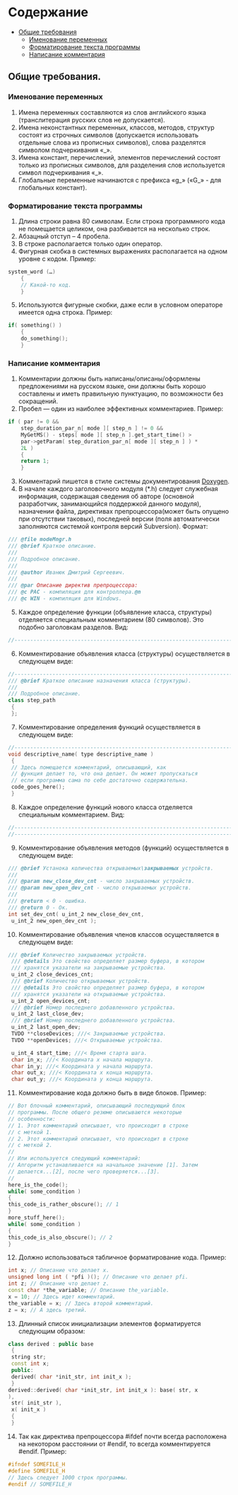 # Содержание

+ [Общие требования](#ch1p1)
    + [Именование переменных](#ch1p1s1)
    + [Форматирование текста программы](#ch1p1s2)
    + [Написание комментария](#ch1p1s3)

## <a name="ch1p1"></a> Общие требования. ##
### <a name="ch1p1s1"></a> Именование переменных  ###
1. Имена переменных составляются из слов английского языка (транслитерация русских слов не допускается).
2. Имена неконстантных переменных, классов, методов, структур состоят из строчных символов (допускается использовать отдельные слова из прописных символов), слова разделятся символом подчеркивания «_».
3. Имена констант, перечислений, элементов перечислений состоят только из прописных символов, для разделения слов используется символ подчеркивания «_».
4. Глобальные переменные начинаются с префикса «g_» («G_» - для глобальных констант).
### <a name="ch1p1s2"></a> Форматирование текста программы ###
1. Длина строки равна 80 символам. Если строка программного кода не помещается целиком, она разбивается на несколько строк.
2. Абзацный отступ – 4 пробела.
3. В строке располагается только один оператор.
4. Фигурная скобка в системных выражениях располагается на одном уровне с кодом. Пример: 
```C++
system_word (…)
    {
    // Какой-то код.
    } 
```
5. Используются фигурные скобки, даже если в условном операторе имеется одна строка. Пример:
```C++
if( something() )
    {
    do_something();
    }
```
### <a name="ch1p1s3"></a> Написание комментария ###
1. Комментарии должны быть написаны/описаны/оформлены предложениями на русском языке, они должны быть хорошо составлены и иметь правильную пунктуацию, по возможности без сокращений.
2. Пробел — один из наиболее эффективных комментариев. Пример:
```C++
if ( par != 0 &&
    step_duration_par_n[ mode ][ step_n ] != 0 &&
    MyGetMS() - steps[ mode ][ step_n ].get_start_time() >
    par->getParam( step_duration_par_n[ mode ][ step_n ] ) *
    2L )
    {
    return 1;
    }
```
3. Комментарий пишется в стиле системы документирования [Doxygen](https://www.doxygen.nl/).
4. В начале каждого заголовочного модуля (*.h) следует служебная информация, содержащая сведения об авторе (основной разработчик, занимающийся поддержкой данного модуля), назначении файла, директивах препроцессора(может быть опущено при отсутствии таковых), последней версии (поля автоматически заполняются системой контроля версий Subversion). Формат:
```C++
/// @file modeMngr.h
/// @brief Краткое описание.
///
/// Подробное описание.
///
/// @author Иванюк Дмитрий Сергеевич.
///
/// @par Описание директив препроцессора:
/// @c PAC - компиляция для контроллера.@n
/// @c WIN - компиляция для Windows.
```
5. Каждое определение функции (объявление класса, структуры) отделяется специальным комментарием (80 символов). Это подобно заголовкам разделов. Вид:
```C++
//------------------------------------------------------------------------------
```
6. Комментирование объявления класса (структуры) осуществляется в следующем виде:
```C++
//------------------------------------------------------------------------------
/// @brief Краткое описание назначения класса (структуры).
///
/// Подробное описание.
class step_path
 {
 };
```
7. Комментирование определения функций осуществляется в следующем виде:
```C++
//------------------------------------------------------------------------------
void descriptive_name( type descriptive_name )
 {
 // Здесь помещается комментарий, описывающий, как
 // функция делает то, что она делает. Он может пропускаться
 // если программа сама по себе достаточно содержательна.
 code_goes_here();
 }
```
8. Каждое определение функций нового класса отделяется специальным комментарием. Вид:
```C++
//------------------------------------------------------------------------------
//------------------------------------------------------------------------------
```
9. Комментирование объявления методов (функций) осуществляется в следующем виде:
```C++
/// @brief Устанока количества открываемых\закрываемых устройств.
///
/// @param new_close_dev_cnt - число закрываемых устройств.
/// @param new_open_dev_cnt - число открываемых устройств.
///
/// @return < 0 - ошибка.
/// @return 0 - Ок.
int set_dev_cnt( u_int_2 new_close_dev_cnt,
 u_int_2 new_open_dev_cnt );
```
10. Комментирование объявления членов классов осуществляется в следующем виде:
```C++
/// @brief Количество закрываемых устройств.
 /// @details Это свойство определяет размер буфера, в котором
 /// хранятся указатели на закрываемые устройства.
 u_int_2 close_devices_cnt;
 /// @brief Количество открываемых устройств.
 /// @details Это свойство определяет размер буфера, в котором
 /// хранятся указатели на открываемые устройства.
 u_int_2 open_devices_cnt;
 /// @brief Номер последнего добавленного устройства.
 u_int_2 last_close_dev;
 /// @brief Номер последнего добавленного устройства.
 u_int_2 last_open_dev;
 TVDO **closeDevices; ///< Закрываемые устройства.
 TVDO **openDevices; ///< Открываемые устройства.

 u_int_4 start_time; ///< Время старта шага.
 char in_x; ///< Координата x начала маршрута.
 char in_y; ///< Координата y начала маршрута.
 char out_x; ///< Координата x конца маршрута.
 char out_y; ///< Координата y конца маршрута.
 ```
11. Комментирование кода должно быть в виде блоков. Пример:
 ```C++
// Вот блочный комментарий, описывающий последующий блок
// программы. После общего резюме описываются некоторые
// особенности:
// 1. Этот комментарий описывает, что происходит в строке
// с меткой 1.
// 2. Этот комментарий описывает, что происходит в строке
// с меткой 2.
//
// Или используется следующий комментарий:
// Алгоритм устанавливается на начальное значение [1]. Затем
// делается...[2], после чего проверяется...[3].
//
here_is_the_code();
while( some_condition )
 {
 this_code_is_rather_obscure(); // 1
 }
more_stuff_here();
while( some_condition )
 {
 this_code_is_also_obscure(); // 2
 }
 ```
12. Должно использоваться табличное форматирование кода. Пример:
```C++
int x; // Описание что делает x.
unsigned long int ( *pfi )(); // Описание что делает pfi.
int z; // Описание что делает z.
const char *the_variable; // Описание the_variable.
x = 10; // Здесь идет комментарий.
the_variable = x; // Здесь второй комментарий.
z = x; // A здесь третий.
```
13. Длинный список инициализации элементов форматируется следующим образом:
```C++
class derived : public base
 {
 string str;
 const int x;
 public:
 derived( char *init_str, int init_x );
 }
derived::derived( char *init_str, int init_x ): base( str, x
),
 str( init_str ),
 x( init_x )
 {
 }
```
14. Так как директива препроцессора #ifdef почти всегда расположена на некотором расстоянии от #endif, то всегда комментируется #endif. Пример:
```C++
#ifndef SOMEFILE_H
#define SOMEFILE_H
// Здесь следует 1000 строк программы.
#endif // SOMEFILE_H
```
